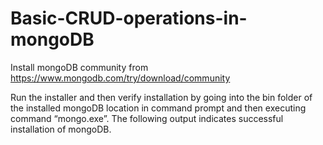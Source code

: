 # Basic-CRUD-operations-in-mongoDB #

Install mongoDB community from https://www.mongodb.com/try/download/community 

Run the installer and then verify installation by going into the bin folder of the installed mongoDB location in command prompt and then executing command “mongo.exe”. The following output indicates successful installation of mongoDB.

